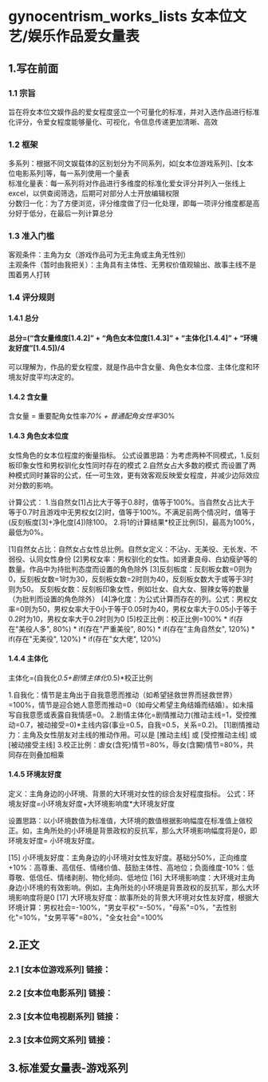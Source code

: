 # gynocentrism_works_lists 女本位文艺/娱乐作品爱女量表

## 1.写在前面
### 1.1 宗旨
旨在将女本位文娱作品的爱女程度竖立一个可量化的标准，并对入选作品进行标准化评分，令爱女程度能够量化、可视化，令信息传递更加清晰、高效

### 1.2 框架
多系列：根据不同文娱载体的区别划分为不同系列，如[女本位游戏系列]、[女本位电影系列]等，每一系列使用一个量表    
标准化量表：每一系列将对作品进行多维度的标准化爱女评分并列入一张线上excel，以供查阅筛选，后期可对部分人士开放编辑权限  
分数归一化：为了方便浏览，评分维度做了归一化处理，即每一项评分维度都是高分好于低分，在最后一列计算总分  

### 1.3 准入门槛
客观条件：主角为女（游戏作品可为无主角或主角无性别）  
主观条件（暂时由我把关）：主角具有主体性、无男权价值观输出、故事主线不是围着男人打转  

### 1.4 评分规则
#### 1.4.1 总分
#### 总分=(“含女量维度[1.4.2]” + “角色女本位度[1.4.3]” + “主体化[1.4.4]” + “环境友好度”[1.4.5])/4
可以理解为，作品的爱女程度，就是作品中含女量、角色女本位度、主体化度和环境友好度平均决定的。

#### 1.4.2 含女量
含女量 = 重要配角女性率*70% + 普通配角女性率*30%

#### 1.4.3 角色女本位度
女性角色的女本位程度的衡量指标。
公式设置思路：为考虑两种不同模式，1.反刻板印象女性和男权驯化女性同时存在的模式 2.自然女占大多数的模式 而设置了两种模式同时兼容的公式，任一可生效，更有效客观反映爱女程度，并减少边际效应对分数的影响。

计算公式：
1.当自然女[1]占比大于等于0.8时，值等于100%。当自然女占比大于等于0.7时且游戏中无男权女[2]时，值等于100%。不满足前两个情况时，值等于(反刻板度[3]+净化度[4])除100。
2.将1的计算结果*校正比例[5]，最高为100%，最低为0%。

[1]自然女占比：自然女占女性总比例。自然女定义：不沾y、无美役、无长发、不弱役、认同女性身份 
[2]男权女率：男权驯化的女性。如贤妻良母、白幼瘦驴等的数量。作品中为持批判态度而设置的角色除外 
[3]反刻板度：反刻板女数=0则为0，反刻板女数=1时为30，反刻板女数=2时则为40，反刻板女数大于或等于3时则为50。 反刻板女数：反刻板印象女性，例如壮女、自大女、狠辣女等的数量（为批判而设置的角色除外）
[4]净化度：为公式计算而存在的列。公式：男权女率=0则为50，男权女率大于0小于等于0.05时为40，男权女率大于0.05小于等于0.2时为10，男权女率大于0.2时则为0 
[5]校正比例：校正比例=100% * if(存在"美役人多", 80%) * if(存在"严重美役", 80%) * if(存在"主角自然女", 120%) * if(存在"无美役", 120%) * if(存在"女大佬", 120%)

#### 1.4.4 主体化
主体化=(自我化*0.5+剧情主体化*0.5)*校正比例

1.自我化：情节是主角出于自我意愿而推动（如希望拯救世界而拯救世界）=100%，情节是迎合她人意愿而推动=0（如母父希望主角结婚而结婚）。如未描写自我意愿或表露自我情感=0。 
2.剧情主体化=剧情推动力(推动主线=1，受控推动=0.7，被动接受=0)*主线内容(事业=0.5，自我=0.5，关系=0.2)。   [1]剧情推动力：主角及女性朋友对主线的推动作用。可以是 [推动主线] 或 [受控推动主线] 或 [被动接受主线] 
3.校正比例：虐女(含死)情节=80%，辱女(含闝)情节=80%，共同存在则叠加相乘

#### 1.4.5 环境友好度
定义：主角身边的小环境、背景的大环境对女性的综合友好程度指标。
公式：环境友好度=小环境友好度+大环境影响度*大环境友好度 

设置思路：以小环境数值为标准值，大环境的数值根据影响幅度在标准值上做校正。如，主角所处的小环境是背景政权的反抗军，那么大环境影响幅度将是0，即环境友好度= 小环境友好度。

[15] 小环境友好度：主角身边的小环境对女性友好度。基础分50%，正向维度+10%：高尊重、高信任、情绪价值、鼓励主体性、高地位；负面维度-10%：低尊敬、低信任、情绪剥削、物化倾向、低地位
[16] 大环境影响度：大环境对主角身边小环境的有效影响。例如，主角所处的小环境是背景政权的反抗军，那么大环境影响度将是0 
[17] 大环境友好度：故事所处的背景大环境对女性友好度，根据大环境计算：男权社会=-100%，"男女平权"=-50%，"母系"=0%，"去性别化"=10%，"女男平等"=80%，"全女社会"=100%

## 2.正文
### 2.1 [女本位游戏系列] 链接：
### 2.2 [女本位电影系列] 链接：
### 2.3 [女本位电视剧系列] 链接：
### 2.3 [女本位网文系列] 链接：

## 3.标准爱女量表-游戏系列

